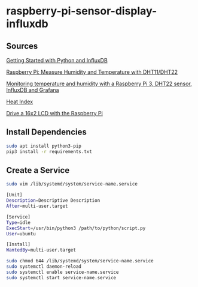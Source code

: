 # raspberry-pi-sensor-display-influxdb


## Sources
[Getting Started with Python and InfluxDB](https://www.influxdata.com/blog/getting-started-python-influxdb/)

[Raspberry Pi: Measure Humidity and Temperature with DHT11/DHT22](https://tutorials-raspberrypi.com/raspberry-pi-measure-humidity-temperature-dht11-dht22/)

[Monitoring temperature and humidity with a Raspberry Pi 3, DHT22 sensor, InfluxDB and Grafana](https://www.definit.co.uk/2018/07/monitoring-temperature-and-humidity-with-a-raspberry-pi-3-dht22-sensor-influxdb-and-grafana/)

[Heat Index](https://en.wikipedia.org/wiki/Heat_index)

[Drive a 16x2 LCD with the Raspberry Pi](https://learn.adafruit.com/drive-a-16x2-lcd-directly-with-a-raspberry-pi/necessary-packages)

## Install Dependencies

```bash
sudo apt install python3-pip
pip3 install -r requirements.txt
```

## Create a Service

```bash
sudo vim /lib/systemd/system/service-name.service
```

```bash
[Unit]
Description=Descriptive Description
After=multi-user.target

[Service]
Type=idle
ExecStart=/usr/bin/python3 /path/to/python/script.py
User=ubuntu

[Install]
WantedBy=multi-user.target
```

```bash
sudo chmod 644 /lib/systemd/system/service-name.service
sudo systemctl daemon-reload
sudo systemctl enable service-name.service
sudo systemctl start service-name.service
```
